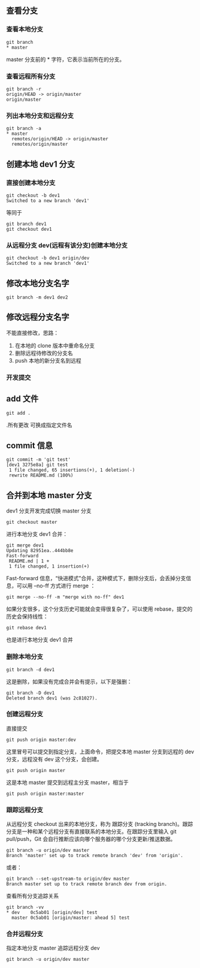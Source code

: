 ## 查看分支

### 查看本地分支

```
git branch
* master
```

master 分支前的 \* 字符，它表示当前所在的分支。

### 查看远程所有分支

```
git branch -r
origin/HEAD -> origin/master
origin/master
```

### 列出本地分支和远程分支

```
git branch -a
* master
  remotes/origin/HEAD -> origin/master
  remotes/origin/master
```

## 创建本地 dev1 分支

### 直接创建本地分支

```
git checkout -b dev1
Switched to a new branch 'dev1'
```

等同于

```
git branch dev1
git checkout dev1
```

### 从远程分支 dev(远程有该分支)创建本地分支

```
git checkout -b dev1 origin/dev
Switched to a new branch 'dev1'
```

## 修改本地分支名字

```
git branch -m dev1 dev2
```

## 修改远程分支名字

不能直接修改，思路：

1. 在本地的 clone 版本中重命名分支
2. 删除远程待修改的分支名
3. push 本地的新分支名到远程

### 开发提交

## add 文件

```
git add .
```

.所有更改 可换成指定文件名

## commit 信息

```
git commit -m 'git test'
[dev1 3275e8a] git test
 1 file changed, 65 insertions(+), 1 deletion(-)
 rewrite README.md (100%)
```

## 合并到本地 master 分支

dev1 分支开发完成切换 master 分支

```
git checkout master
```

进行本地分支 dev1 合并：

```
git merge dev1
Updating 82951ea..444bb8e
Fast-forward
 README.md | 1 +
 1 file changed, 1 insertion(+)
```

Fast-forward 信息，“快进模式”合并，这种模式下，删除分支后，会丢掉分支信息，可以用 –no-ff 方式进行 merge ：

```
git merge --no-ff -m "merge with no-ff" dev1
```

如果分支很多，这个分支历史可能就会变得很复杂了，可以使用 rebase，提交的历史会保持线性：

```
git rebase dev1
```

也是进行本地分支 dev1 合并

### 删除本地分支

```
git branch -d dev1
```

这是删除，如果没有完成合并会有提示，以下是强删：

```
git branch -D dev1
Deleted branch dev1 (was 2c81027).
```

### 创建远程分支

直接提交

```
git push origin master:dev
```

这里冒号可以提交到指定分支，上面命令，把提交本地 master 分支到远程的 dev 分支，远程没有 dev 这个分支，会创建。

```
git push origin master
```

这是本地 master 提交到远程主分支 master，相当于

```
git push origin master:master
```

### 跟踪远程分支

从远程分支 checkout 出来的本地分支，称为 跟踪分支 (tracking branch)。跟踪分支是一种和某个远程分支有直接联系的本地分支。在跟踪分支里输入 git pull/push，Git 会自行推断应该向哪个服务器的哪个分支更新/推送数据。

```
git branch -u origin/dev master
Branch 'master' set up to track remote branch 'dev' from 'origin'.
```

或者：

```
git branch --set-upstream-to origin/dev master
Branch master set up to track remote branch dev from origin.
```

查看所有分支追踪关系

```
git branch -vv
* dev    0c5ab01 [origin/dev] test
  master 0c5ab01 [origin/master: ahead 5] test
```

### 合并远程分支

指定本地分支 master 追踪远程分支 dev

```
git branch -u origin/dev master
```
